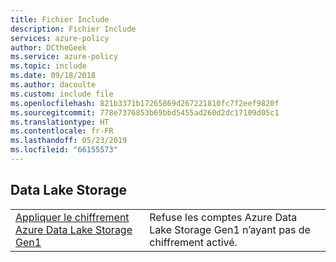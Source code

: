 ```yaml
---
title: Fichier Include
description: Fichier Include
services: azure-policy
author: DCtheGeek
ms.service: azure-policy
ms.topic: include
ms.date: 09/18/2018
ms.author: dacoulte
ms.custom: include file
ms.openlocfilehash: 821b3371b17265869d267221810fc7f2eef9820f
ms.sourcegitcommit: 778e7376853b69bbd5455ad260d2dc17109d05c1
ms.translationtype: HT
ms.contentlocale: fr-FR
ms.lasthandoff: 05/23/2019
ms.locfileid: "66155573"
---
```

## <a name="data-lake-storage"></a>Data Lake Storage

|  |  |
|---------|---------|
| [Appliquer le chiffrement Azure Data Lake Storage Gen1](../articles/governance/policy/samples/enforce-data-lake-store-encryption.md) | Refuse les comptes Azure Data Lake Storage Gen1 n’ayant pas de chiffrement activé. |

